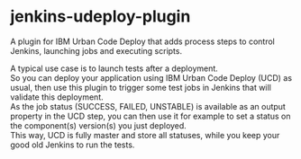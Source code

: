 jenkins-udeploy-plugin
======================

A plugin for IBM Urban Code Deploy that adds process steps to control Jenkins, launching jobs and executing scripts.

A typical use case is to launch tests after a deployment.<br/>
So you can deploy your application using IBM Urban Code Deploy (UCD) as usual, then use this plugin to trigger some test jobs in Jenkins that will validate this deployment.<br/>
As the job status (SUCCESS, FAILED, UNSTABLE) is available as an output property in the UCD step, you can then use it for example to set a status on the component(s) version(s) you just deployed.<br/>
This way, UCD is fully master and store all statuses, while you keep your good old Jenkins to run the tests.


